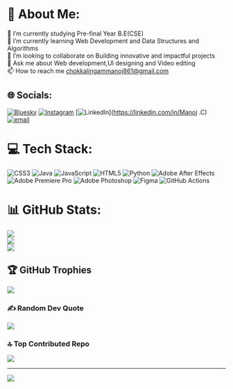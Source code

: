 # 💫 About Me:
🔭 I’m currently studying Pre-final Year B.E(CSE)<br>🌱 I’m currently learning Web Development and Data Structures and Algorithms<br>👯 I’m looking to collaborate on Building innovative and impactful projects<br>💬 Ask me about Web development,UI designing and Video editing<br>📫 How to reach me chokkalingammanoj861@gmail.com


## 🌐 Socials:
[![Bluesky](https://img.shields.io/badge/bluesky-0285FF?style=for-the-badge&logo=bluesky&logoColor=%23FFFFFF)](https://bsky.app/profile/Manoj00725) [![Instagram](https://img.shields.io/badge/Instagram-%23E4405F.svg?logo=Instagram&logoColor=white)](https://instagram.com/_mxnoj__07) [![LinkedIn](https://img.shields.io/badge/LinkedIn-%230077B5.svg?logo=linkedin&logoColor=white)](https://linkedin.com/in/Manoj .C) [![email](https://img.shields.io/badge/Email-D14836?logo=gmail&logoColor=white)](mailto:chokkalingammanoj861@gmail.com) 

# 💻 Tech Stack:
![CSS3](https://img.shields.io/badge/css3-%231572B6.svg?style=for-the-badge&logo=css3&logoColor=white) ![Java](https://img.shields.io/badge/java-%23ED8B00.svg?style=for-the-badge&logo=openjdk&logoColor=white) ![JavaScript](https://img.shields.io/badge/javascript-%23323330.svg?style=for-the-badge&logo=javascript&logoColor=%23F7DF1E) ![HTML5](https://img.shields.io/badge/html5-%23E34F26.svg?style=for-the-badge&logo=html5&logoColor=white) ![Python](https://img.shields.io/badge/python-3670A0?style=for-the-badge&logo=python&logoColor=ffdd54) ![Adobe After Effects](https://img.shields.io/badge/Adobe%20After%20Effects-9999FF.svg?style=for-the-badge&logo=Adobe%20After%20Effects&logoColor=white) ![Adobe Premiere Pro](https://img.shields.io/badge/Adobe%20Premiere%20Pro-9999FF.svg?style=for-the-badge&logo=Adobe%20Premiere%20Pro&logoColor=white) ![Adobe Photoshop](https://img.shields.io/badge/adobe%20photoshop-%2331A8FF.svg?style=for-the-badge&logo=adobe%20photoshop&logoColor=white) ![Figma](https://img.shields.io/badge/figma-%23F24E1E.svg?style=for-the-badge&logo=figma&logoColor=white) ![GitHub Actions](https://img.shields.io/badge/github%20actions-%232671E5.svg?style=for-the-badge&logo=githubactions&logoColor=white)
# 📊 GitHub Stats:
![](https://github-readme-stats.vercel.app/api?username=Manoj00725&theme=dark&hide_border=false&include_all_commits=false&count_private=false)<br/>
![](https://nirzak-streak-stats.vercel.app/?user=Manoj00725&theme=dark&hide_border=false)<br/>
![](https://github-readme-stats.vercel.app/api/top-langs/?username=Manoj00725&theme=dark&hide_border=false&include_all_commits=false&count_private=false&layout=compact)

## 🏆 GitHub Trophies
![](https://github-profile-trophy.vercel.app/?username=Manoj00725&theme=radical&no-frame=false&no-bg=true&margin-w=4)

### ✍️ Random Dev Quote
![](https://quotes-github-readme.vercel.app/api?type=horizontal&theme=radical)

### 🔝 Top Contributed Repo
![](https://github-contributor-stats.vercel.app/api?username=Manoj00725&limit=5&theme=dark&combine_all_yearly_contributions=true)

---
[![](https://visitcount.itsvg.in/api?id=Manoj00725&icon=0&color=0)](https://visitcount.itsvg.in)

<!-- Proudly created with GPRM ( https://gprm.itsvg.in ) -->
